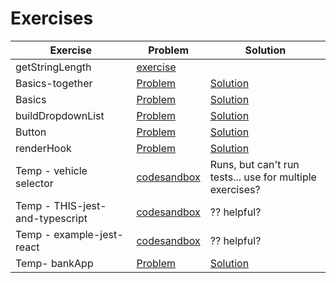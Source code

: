 # Exercises

| Exercise                        | Problem                                                                                                                                                               | Solution                                                                                                                                                             |
| ------------------------------- | --------------------------------------------------------------------------------------------------------------------------------------------------------------------- | -------------------------------------------------------------------------------------------------------------------------------------------------------------------- |
| getStringLength                 | [exercise](https://codesandbox.io/p/sandbox/github/bitovi/trainings/tree/unit-testing-react-what-why-how/unit-testing-react-what-why-how/getStringLength)             |                                                                                                                                                                      |
| Basics-together                 | [Problem](https://codesandbox.io/p/sandbox/github/bitovi/trainings/tree/unit-testing-react-what-why-how/unit-testing-react-what-why-how/Basics-together/problem)      | [Solution](https://codesandbox.io/p/sandbox/github/bitovi/trainings/tree/unit-testing-react-what-why-how/unit-testing-react-what-why-how/Basics-together/solution)   |
| Basics                          | [Problem](https://codesandbox.io/p/sandbox/github/bitovi/trainings/tree/unit-testing-react-what-why-how/unit-testing-react-what-why-how/Basics/problem)               | [Solution](https://codesandbox.io/p/sandbox/github/bitovi/trainings/tree/unit-testing-react-what-why-how/unit-testing-react-what-why-how/Basics/solution)            |
| buildDropdownList               | [Problem](https://codesandbox.io/p/sandbox/github/bitovi/trainings/tree/unit-testing-react-what-why-how/unit-testing-react-what-why-how/buildDropdownList/problem)    | [Solution](https://codesandbox.io/p/sandbox/github/bitovi/trainings/tree/unit-testing-react-what-why-how/unit-testing-react-what-why-how/buildDropdownList/solution) |
| Button                          | [Problem](https://codesandbox.io/p/sandbox/github/bitovi/trainings/tree/unit-testing-react-what-why-how/unit-testing-react-what-why-how/Button/problem)               | [Solution](https://codesandbox.io/p/sandbox/github/bitovi/trainings/tree/unit-testing-react-what-why-how/unit-testing-react-what-why-how/Button/solution)            |
| renderHook                      | [Problem](https://codesandbox.io/p/sandbox/github/bitovi/trainings/tree/unit-testing-react-what-why-how/unit-testing-react-what-why-how/renderHook/problem)           | [Solution](https://codesandbox.io/p/sandbox/github/bitovi/trainings/tree/unit-testing-react-what-why-how/unit-testing-react-what-why-how/renderHook/solution)        |
| Temp - vehicle selector         | [codesandbox](https://codesandbox.io/p/sandbox/github/bitovi/trainings/tree/unit-testing-react-what-why-how/unit-testing-react-what-why-how/vehicle-selector-react)   | Runs, but can't run tests... use for multiple exercises?                                                                                                             |
| Temp - THIS-jest-and-typescript | [codesandbox](https://codesandbox.io/p/sandbox/github/bitovi/trainings/tree/unit-testing-react-what-why-how/unit-testing-react-what-why-how/THIS-jest-and-typescript) | ?? helpful?                                                                                                                                                          |
| Temp - example-jest-react       | [codesandbox](https://codesandbox.io/p/sandbox/github/bitovi/trainings/tree/unit-testing-react-what-why-how/unit-testing-react-what-why-how/example-jest-react)       | ?? helpful?                                                                                                                                                          |
| Temp- bankApp                   | [Problem](https://codesandbox.io/p/sandbox/github/bitovi/trainings/tree/unit-testing-react-what-why-how/unit-testing-react-what-why-how/bankApp/problem)              | [Solution](https://codesandbox.io/p/sandbox/github/bitovi/trainings/tree/unit-testing-react-what-why-how/unit-testing-react-what-why-how/bankApp/solution)           |
